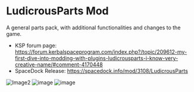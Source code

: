 # LudicrousParts Mod
A general parts pack, with additional functionalities and changes to the game.

- KSP forum page: https://forum.kerbalspaceprogram.com/index.php?/topic/209612-my-first-dive-into-modding-with-plugins-ludicrousparts-i-know-very-creative-name/#comment-4170448
- SpaceDock Release: https://spacedock.info/mod/3108/LudicrousParts

![Image2](https://user-images.githubusercontent.com/56345030/188137569-b8da2eb4-2abf-486b-ab25-12ed5e9e2795.png)
![image](https://user-images.githubusercontent.com/56345030/188139787-57d1e77d-171e-4935-a25b-d0577d7266aa.png)
![image](https://user-images.githubusercontent.com/56345030/188140039-aa868bb8-bc2d-4fe8-9f00-c6983f2f9a91.png)
